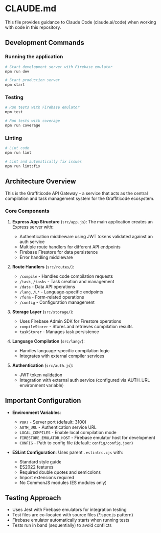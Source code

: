 # CLAUDE.md

This file provides guidance to Claude Code (claude.ai/code) when working with code in this repository.

## Development Commands

### Running the application
```bash
# Start development server with Firebase emulator
npm run dev

# Start production server
npm start
```

### Testing
```bash
# Run tests with Firebase emulator
npm test

# Run tests with coverage
npm run coverage
```

### Linting
```bash
# Lint code
npm run lint

# Lint and automatically fix issues
npm run lint:fix
```

## Architecture Overview

This is the Graffiticode API Gateway - a service that acts as the central compilation and task management system for the Graffiticode ecosystem.

### Core Components

1. **Express App Structure** (`src/app.js`): The main application creates an Express server with:
   - Authentication middleware using JWT tokens validated against an auth service
   - Multiple route handlers for different API endpoints
   - Firebase Firestore for data persistence
   - Error handling middleware

2. **Route Handlers** (`src/routes/`):
   - `/compile` - Handles code compilation requests
   - `/task`, `/tasks` - Task creation and management
   - `/data` - Data API operations  
   - `/lang`, `/L*` - Language-specific endpoints
   - `/form` - Form-related operations
   - `/config` - Configuration management

3. **Storage Layer** (`src/storage/`):
   - Uses Firebase Admin SDK for Firestore operations
   - `compileStorer` - Stores and retrieves compilation results
   - `taskStorer` - Manages task persistence

4. **Language Compilation** (`src/lang/`):
   - Handles language-specific compilation logic
   - Integrates with external compiler services

5. **Authentication** (`src/auth.js`):
   - JWT token validation
   - Integration with external auth service (configured via AUTH_URL environment variable)

## Important Configuration

- **Environment Variables**:
  - `PORT` - Server port (default: 3100)
  - `AUTH_URL` - Authentication service URL
  - `LOCAL_COMPILES` - Enable local compilation mode
  - `FIRESTORE_EMULATOR_HOST` - Firebase emulator host for development
  - `CONFIG` - Path to config file (default: `config/config.json`)

- **ESLint Configuration**: Uses parent `.eslintrc.cjs` with:
  - Standard style guide
  - ES2022 features
  - Required double quotes and semicolons
  - Import extensions required
  - No CommonJS modules (ES modules only)

## Testing Approach

- Uses Jest with Firebase emulators for integration testing
- Test files are co-located with source files (*.spec.js pattern)
- Firebase emulator automatically starts when running tests
- Tests run in band (sequentially) to avoid conflicts